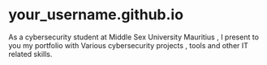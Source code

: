 # your_username.github.io
As a cybersecurity student at Middle Sex University Mauritius , I present to you my portfolio with Various cybersecurity projects , tools and other IT related skills. 
